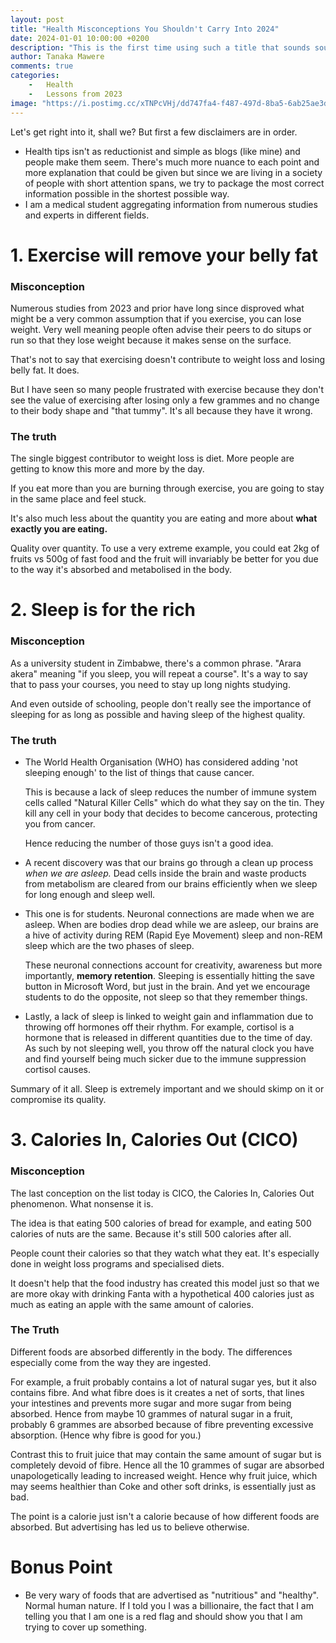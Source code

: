 ```yaml
---
layout: post
title: "Health Misconceptions You Shouldn't Carry Into 2024"
date: 2024-01-01 10:00:00 +0200
description: "This is the first time using such a title that sounds sounds so click-bait-y and I don't like it either. But since it will pique your curiosity..."
author: Tanaka Mawere
comments: true
categories: 
    -   Health
    -   Lessons from 2023
image: "https://i.postimg.cc/xTNPcVHj/dd747fa4-f487-497d-8ba5-6ab25ae3deed.jpg"
---
```


Let's get right into it, shall we? But first a few disclaimers are in order. 

- Health tips isn't as reductionist and simple as blogs (like mine) and people make them seem. There's much more nuance to each point and more explanation that could be given but since we are living in a society of people with short attention spans, we try to package the most correct information possible in the shortest possible way. 
- I am a medical student aggregating information from numerous studies and experts in different fields. 

# 1. Exercise will remove your belly fat

### Misconception

Numerous studies from 2023 and prior have long since disproved what might be a very common assumption that if you exercise, you can lose weight. Very well meaning people often advise their peers to do situps or run so that they lose weight because it makes sense on the surface. 

That's not to say that exercising doesn't contribute to weight loss and losing belly fat. It does.

But I have seen so many people frustrated with exercise because they don't see the value of exercising after losing only a few grammes and no change to their body shape and "that tummy". It's all because they have it wrong.

### The truth

The single biggest contributor to weight loss is diet. More people are getting to know this more and more by the day.

If you eat more than you are burning through exercise, you are going to stay in the same place and feel stuck. 

It's also much less about the quantity you are eating and more about **what exactly you are eating.** 

Quality over quantity. To use a very extreme example, you could eat 2kg of fruits vs 500g of fast food and the fruit will invariably be better for you due to the way it's absorbed and metabolised in the body.

# 2. Sleep is for the rich

### Misconception

As a university student in Zimbabwe, there's a common phrase. "Arara akera" meaning "if you sleep, you will repeat a course". It's a way to say that to pass your courses, you need to stay up long nights studying. 

And even outside of schooling, people don't really see the importance of sleeping for as long as possible and having sleep of the highest quality.

### The truth

- The World Health Organisation (WHO) has considered adding 'not sleeping enough' to the list of things that cause cancer. 

    This is because a lack of sleep reduces the number of immune system cells called "Natural Killer Cells" which do what they say on the tin. They kill any cell in your body that decides to become cancerous, protecting you from cancer. 
    
    Hence reducing the number of those guys isn't a good idea.

- A recent discovery was that our brains go through a clean up process _when we are asleep._ Dead cells inside the brain and waste products from metabolism are cleared from our brains efficiently when we sleep for long enough and sleep well.
- This one is for students. Neuronal connections are made when we are asleep. When are bodies drop dead while we are asleep, our brains are a hive of activity during REM (Rapid Eye Movement) sleep and non-REM sleep which are the two phases of sleep.

    These neuronal connections account for creativity, awareness but more importantly, **memory retention**. Sleeping is essentially hitting the save button in Microsoft Word, but just in the brain. And yet we encourage students to do the opposite, not sleep so that they remember things.

- Lastly, a lack of sleep is linked to weight gain and inflammation due to throwing off hormones off their rhythm. For example, cortisol is a hormone that is released in different quantities due to the time of day. As such by not sleeping well, you throw off the natural clock you have and find yourself being much sicker due to the immune suppression cortisol causes. 

Summary of it all. Sleep is extremely important and we should skimp on it or compromise its quality.

# 3. Calories In, Calories Out (CICO)

### Misconception

The last conception on the list today is CICO, the Calories In, Calories Out phenomenon. What nonsense it is. 

The idea is that eating 500 calories of bread for example, and eating 500 calories of nuts are the same. Because it's still 500 calories after all. 

People count their calories so that they watch what they eat. It's especially done in weight loss programs and specialised diets.

It doesn't help that the food industry has created this model just so that we are more okay with drinking Fanta with a hypothetical 400 calories just as much as eating an apple with the same amount of calories. 

### The Truth

Different foods are absorbed differently in the body. The differences especially come from the way they are ingested. 

For example, a fruit probably contains a lot of natural sugar yes, but it also contains fibre. And what fibre does is it creates a net of sorts, that lines your intestines and prevents more sugar and more sugar from being absorbed. Hence from maybe 10 grammes of natural sugar in a fruit, probably 6 grammes are absorbed because of fibre preventing excessive absorption. (Hence why fibre is good for you.)

Contrast this to fruit juice that may contain the same amount of sugar but is completely devoid of fibre. Hence all the 10 grammes of sugar are absorbed unapologetically leading to increased weight. Hence why fruit juice, which may seems healthier than Coke and other soft drinks, is essentially just as bad.

The point is a calorie just isn't a calorie because of how different foods are absorbed. But advertising has led us to believe otherwise.

# Bonus Point

- Be very wary of foods that are advertised as "nutritious" and "healthy". Normal human nature. If I told you I was a billionaire, the fact that I am telling you that I am one is a red flag and should show you that I am trying to cover up something. 
